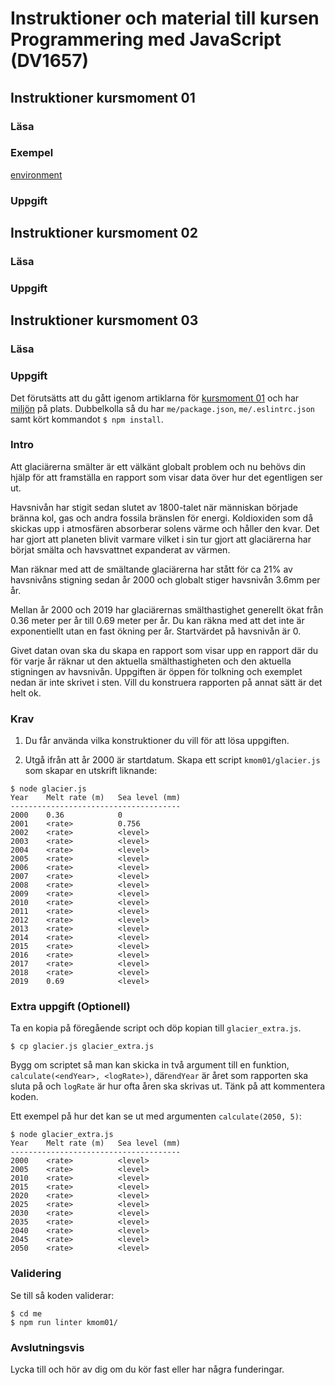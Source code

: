 # Instruktioner och material till kursen Programmering med JavaScript (DV1657)

## Instruktioner kursmoment 01

### Läsa

### Exempel

[environment](docs/example/environment)

### Uppgift



## Instruktioner kursmoment 02

### Läsa

### Uppgift



## Instruktioner kursmoment 03

### Läsa

### Uppgift

Det förutsätts att du gått igenom artiklarna för [kursmoment 01](../../articles/kmom01) och har [miljön](../../articles/environment) på plats. Dubbelkolla så du har `me/package.json`, `me/.eslintrc.json` samt kört kommandot `$ npm install`.

### Intro

Att glaciärerna smälter är ett välkänt globalt problem och nu behövs din hjälp för att framställa en rapport som visar data över hur det egentligen ser ut.

Havsnivån har stigit sedan slutet av 1800-talet när människan började bränna kol, gas och andra fossila bränslen för energi. Koldioxiden som då skickas upp i atmosfären absorberar solens värme och håller den kvar. Det har gjort att planeten blivit varmare vilket i sin tur gjort att glaciärerna har börjat smälta och havsvattnet expanderat av värmen.

Man räknar med att de smältande glaciärerna har stått för ca 21% av havsnivåns stigning sedan år 2000 och globalt stiger havsnivån 3.6mm per år.

Mellan år 2000 och 2019 har glaciärernas smälthastighet generellt ökat från 0.36 meter per år till 0.69 meter per år. Du kan räkna med att det inte är exponentiellt utan en fast ökning per år. Startvärdet på havsnivån är 0.

Givet datan ovan ska du skapa en rapport som visar upp en rapport där du för varje år räknar ut den aktuella smälthastigheten och den aktuella stigningen av havsnivån. Uppgiften är öppen för tolkning och exemplet nedan är inte skrivet i sten. Vill du konstruera rapporten på annat sätt är det helt ok. 

### Krav

1. Du får använda vilka konstruktioner du vill för att lösa uppgiften.

2. Utgå ifrån att år 2000 är startdatum. Skapa ett script `kmom01/glacier.js` som skapar en utskrift liknande:

```console
$ node glacier.js
Year	Melt rate (m)	Sea level (mm)
--------------------------------------
2000	0.36		    0
2001	<rate>		    0.756
2002	<rate>		    <level>
2003	<rate>		    <level>
2004	<rate>		    <level>
2005	<rate>		    <level>
2006	<rate>		    <level>
2007	<rate>		    <level>
2008	<rate>		    <level>
2009	<rate>		    <level>
2010	<rate>		    <level>
2011	<rate>		    <level>
2012	<rate>		    <level>
2013	<rate>		    <level>
2014	<rate>		    <level>
2015	<rate>		    <level>
2016	<rate>		    <level>
2017	<rate>		    <level>
2018	<rate>		    <level>
2019	0.69		    <level>
```

### Extra uppgift (Optionell)

Ta en kopia på föregående script och döp kopian till `glacier_extra.js`.

```console
$ cp glacier.js glacier_extra.js
```

Bygg om scriptet så man kan skicka in två argument till en funktion, `calculate(<endYear>, <logRate>)`, där`endYear` är året som rapporten ska sluta på och `logRate` är hur ofta åren ska skrivas ut. Tänk på att kommentera koden.

Ett exempel på hur det kan se ut med argumenten `calculate(2050, 5)`:

```console
$ node glacier_extra.js
Year	Melt rate (m)	Sea level (mm)
--------------------------------------
2000    <rate>		    <level>
2005    <rate>		    <level>
2010    <rate>		    <level>
2015    <rate>		    <level>
2020    <rate>		    <level>
2025    <rate>		    <level>
2030    <rate>		    <level>
2035    <rate>		    <level>
2040    <rate>		    <level>
2045    <rate>		    <level>
2050    <rate>		    <level>
```

### Validering

Se till så koden validerar:

```console
$ cd me
$ npm run linter kmom01/
```

### Avslutningsvis

Lycka till och hör av dig om du kör fast eller har några funderingar.

<!-- [TBD: Länk till issues](#) -->
